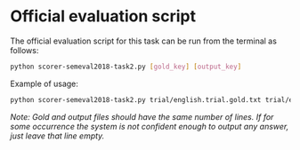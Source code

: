 Official evaluation script
=====

The official evaluation script for this task can be run from the terminal as follows:

```bash
python scorer-semeval2018-task2.py [gold_key] [output_key]
```

Example of usage:

```bash
python scorer-semeval2018-task2.py trial/english.trial.gold.txt trial/english.output.txt
```

*Note: Gold and output files should have the same number of lines. If for some occurrence the system is not confident enough to output any answer, just leave that line empty.*

